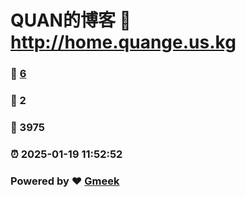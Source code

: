 # QUAN的博客 :link: http://home.quange.us.kg 
### :page_facing_up: [6](http://home.quange.us.kg/tag.html) 
### :speech_balloon: 2 
### :hibiscus: 3975 
### :alarm_clock: 2025-01-19 11:52:52 
### Powered by :heart: [Gmeek](https://github.com/Meekdai/Gmeek)
